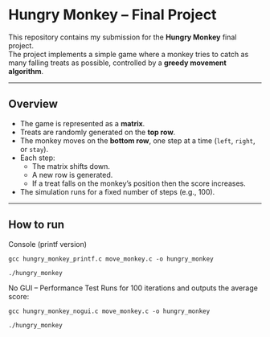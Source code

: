 # Hungry Monkey – Final Project

This repository contains my submission for the **Hungry Monkey** final project.  
The project implements a simple game where a monkey tries to catch as many falling treats as possible, controlled by a **greedy movement algorithm**.

---

## Overview
- The game is represented as a **matrix**.  
- Treats are randomly generated on the **top row**.  
- The monkey moves on the **bottom row**, one step at a time (`left`, `right`, or `stay`).  
- Each step:
  - The matrix shifts down.
  - A new row is generated.
  - If a treat falls on the monkey’s position then the score increases.  
- The simulation runs for a fixed number of steps (e.g., 100).

---

## How to run

Console (printf version)

`gcc hungry_monkey_printf.c move_monkey.c -o hungry_monkey`

`./hungry_monkey`


No GUI – Performance Test
Runs for 100 iterations and outputs the average score:

`gcc hungry_monkey_nogui.c move_monkey.c -o hungry_monkey`

`./hungry_monkey`
